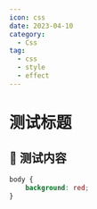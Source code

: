 ```yaml
---
icon: css
date: 2023-04-10
category:
  - Css
tag:
  - css
  - style
  - effect
---
```

# 测试标题
## :rocket: 测试内容
```css
body {
    background: red;
}
```